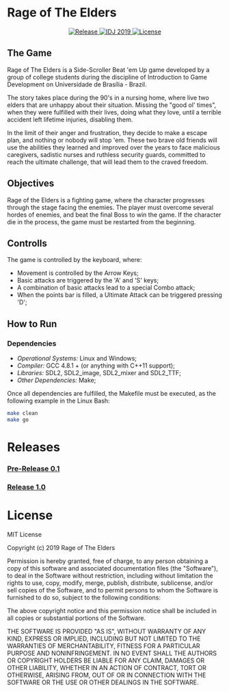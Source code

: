 # Rage of The Elders

<p align="center">
  <a href="">
    <img src="https://img.shields.io/github/release/rage-of-the-elders/rage-of-the-elders.svg" alt="Release">
  </a>
  <a href="">
    <img src="https://img.shields.io/badge/IDJ-2019-blue.svg" alt="IDJ 2019">
  </a>
  <a href="">
    <img src="https://img.shields.io/github/license/rage-of-the-elders/rage-of-the-elders.svg" alt="License">
  </a>
</p>

## The Game

Rage of The Elders is a Side-Scroller Beat 'em Up game developed by a group of college students during the discipline of Introduction to Game Development on Universidade de Brasília - Brazil.

The story takes place during the 90's in a nursing home, where live two elders that are unhappy about their situation. Missing the "good ol' times", when they were fulfilled with their lives, doing what they love, until a terrible accident left lifetime injuries, disabling them.

In the limit of their anger and frustration, they decide to make a escape plan, and nothing or nobody will stop 'em. These two brave old friends will use the abilities they learned and improved over the years to face malicious caregivers, sadistic nurses and ruthless security guards, committed to reach the ultimate challenge, that will lead them to the craved freedom.

## Objectives

Rage of the Elders is a fighting game, where the character progresses through the stage facing the enemies. The player must overcome several hordes of enemies, and beat the final Boss to win the game. If the character die in the process, the game must be restarted from the beginning.

## Controlls

The game is controlled by the keyboard, where:

- Movement is controlled by the Arrow Keys;
- Basic attacks are triggered by the 'A' and 'S' keys;
- A combination of basic attacks lead to a special Combo attack;
- When the points bar is filled, a Ultimate Attack can be triggered pressing 'D';

## How to Run

### Dependencies

- *Operational Systems:* Linux and Windows;
- *Compiler:* GCC 4.8.1 + (or anything with C++11 support);
- *Libraries:* SDL2, SDL2_image, SDL2_mixer and SDL2_TTF;
- *Other Dependencies:* Make;

Once all dependencies are fulfilled, the Makefile must be executed, as the following example in the Linux Bash:

```bash
make clean
make go
```

# Releases
### [Pre-Release 0.1](https://github.com/rage-of-the-elders/rage-of-the-elders/releases/tag/0.1)
### [Release 1.0](https://github.com/rage-of-the-elders/rage-of-the-elders/releases/tag/1.0)


# License

MIT License

Copyright (c) 2019 Rage of The Elders

Permission is hereby granted, free of charge, to any person obtaining a copy
of this software and associated documentation files (the "Software"), to deal
in the Software without restriction, including without limitation the rights
to use, copy, modify, merge, publish, distribute, sublicense, and/or sell
copies of the Software, and to permit persons to whom the Software is
furnished to do so, subject to the following conditions:

The above copyright notice and this permission notice shall be included in all
copies or substantial portions of the Software.

THE SOFTWARE IS PROVIDED "AS IS", WITHOUT WARRANTY OF ANY KIND, EXPRESS OR
IMPLIED, INCLUDING BUT NOT LIMITED TO THE WARRANTIES OF MERCHANTABILITY,
FITNESS FOR A PARTICULAR PURPOSE AND NONINFRINGEMENT. IN NO EVENT SHALL THE
AUTHORS OR COPYRIGHT HOLDERS BE LIABLE FOR ANY CLAIM, DAMAGES OR OTHER
LIABILITY, WHETHER IN AN ACTION OF CONTRACT, TORT OR OTHERWISE, ARISING FROM,
OUT OF OR IN CONNECTION WITH THE SOFTWARE OR THE USE OR OTHER DEALINGS IN THE
SOFTWARE.
